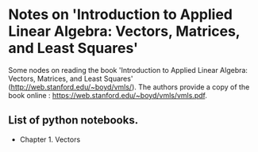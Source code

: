 # Notes on 'Introduction to Applied Linear Algebra: Vectors, Matrices, and Least Squares'
Some nodes on reading the book 'Introduction to Applied Linear Algebra: Vectors, Matrices, and Least Squares' (http://web.stanford.edu/~boyd/vmls/).
The authors provide a copy of the book online : https://web.stanford.edu/~boyd/vmls/vmls.pdf.

## List of python notebooks. 

* Chapter 1. Vectors